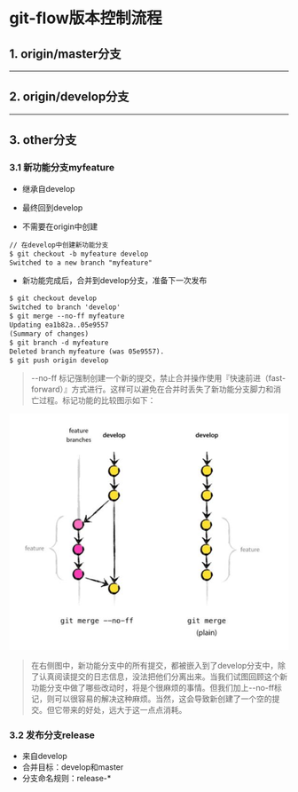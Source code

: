 # git-flow版本控制流程


## 1. origin/master分支


------
## 2. origin/develop分支




------
## 3. other分支

### 3.1 新功能分支myfeature
- 继承自develop
- 最终回到develop

- 不需要在origin中创建
```
// 在develop中创建新功能分支
$ git checkout -b myfeature develop
Switched to a new branch "myfeature"
```

- 新功能完成后，合并到develop分支，准备下一次发布
```
$ git checkout develop
Switched to branch 'develop'
$ git merge --no-ff myfeature
Updating ea1b82a..05e9557
(Summary of changes)
$ git branch -d myfeature
Deleted branch myfeature (was 05e9557).
$ git push origin develop

```
> --no-ff 标记强制创建一个新的提交，禁止合并操作使用『快速前进（fast-forward）』方式进行。这样可以避免在合并时丢失了新功能分支脚力和消亡过程。标记功能的比较图示如下：

![no-ff标记](./images/10.JPG)

> 在右侧图中，新功能分支中的所有提交，都被嵌入到了develop分支中，除了认真阅读提交的日志信息，没法把他们分离出来。当我们试图回顾这个新功能分支中做了哪些改动时，将是个很麻烦的事情。但我们加上--no-ff标记，则可以很容易的解决这种麻烦。当然，这会导致新创建了一个空的提交。但它带来的好处，远大于这一点点消耗。


### 3.2 发布分支release
- 来自develop
- 合并目标：develop和master
- 分支命名规则：release-*